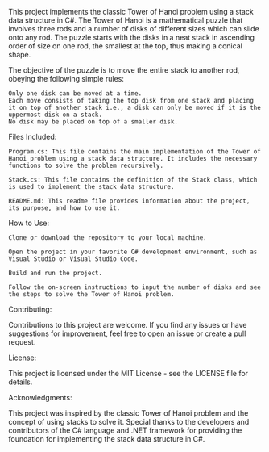 This project implements the classic Tower of Hanoi problem using a stack data structure in C#. The Tower of Hanoi is a mathematical puzzle that involves three rods and a number of disks of different sizes which can slide onto any rod. The puzzle starts with the disks in a neat stack in ascending order of size on one rod, the smallest at the top, thus making a conical shape.

The objective of the puzzle is to move the entire stack to another rod, obeying the following simple rules:

    Only one disk can be moved at a time.
    Each move consists of taking the top disk from one stack and placing it on top of another stack i.e., a disk can only be moved if it is the uppermost disk on a stack.
    No disk may be placed on top of a smaller disk.

Files Included:

    Program.cs: This file contains the main implementation of the Tower of Hanoi problem using a stack data structure. It includes the necessary functions to solve the problem recursively.

    Stack.cs: This file contains the definition of the Stack class, which is used to implement the stack data structure.

    README.md: This readme file provides information about the project, its purpose, and how to use it.

How to Use:

    Clone or download the repository to your local machine.

    Open the project in your favorite C# development environment, such as Visual Studio or Visual Studio Code.

    Build and run the project.

    Follow the on-screen instructions to input the number of disks and see the steps to solve the Tower of Hanoi problem.

Contributing:

Contributions to this project are welcome. If you find any issues or have suggestions for improvement, feel free to open an issue or create a pull request.

License:

This project is licensed under the MIT License - see the LICENSE file for details.

Acknowledgments:

This project was inspired by the classic Tower of Hanoi problem and the concept of using stacks to solve it. Special thanks to the developers and contributors of the C# language and .NET framework for providing the foundation for implementing the stack data structure in C#.

